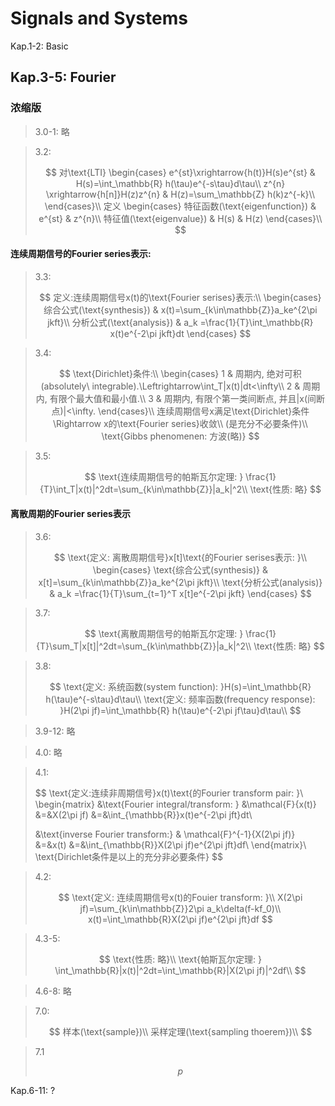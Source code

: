 # Signals and Systems

Kap.1-2: Basic

## Kap.3-5: Fourier

### 浓缩版

> 3.0-1: 略

> 3.2:
>
> $$
> 对\text{LTI}
> \begin{cases}
> e^{st}\xrightarrow{h(t)}H(s)e^{st} & H(s)=\int_\mathbb{R} h(\tau)e^{-s\tau}d\tau\\
> z^{n} \xrightarrow{h[n]}H(z)z^{n}  & H(z)=\sum_\mathbb{Z} h(k)z^{-k}\\
> \end{cases}\\
> 定义
> \begin{cases}
> 特征函数(\text{eigenfunction}) & e^{st} & z^{n}\\
> 特征值(\text{eigenvalue})   & H(s)   &  H(z)
> \end{cases}\\
> $$

#### 连续周期信号的Fourier series表示:

> 3.3:
>
> $$
> 定义:连续周期信号x(t)的\text{Fourier serises}表示:\\
> \begin{cases}
> 综合公式(\text{synthesis}) & x(t)=\sum_{k\in\mathbb{Z}}a_ke^{2\pi jkft}\\
> 分析公式(\text{analysis}) & a_k =\frac{1}{T}\int_\mathbb{R} x(t)e^{-2\pi jkft}dt
> \end{cases}
> $$

> 3.4:
>
> $$
> \text{Dirichlet}条件:\\
> \begin{cases}
> 1 & 周期内, 绝对可积(absolutely\ integrable).\Leftrightarrow\int_T|x(t)|dt<\infty\\
> 2 & 周期内, 有限个最大值和最小值.\\
> 3 & 周期内, 有限个第一类间断点, 并且|x(间断点)|<\infty.
> \end{cases}\\
> 连续周期信号x满足\text{Dirichlet}条件\Rightarrow x的\text{Fourier series}收敛\\
> (是充分不必要条件)\\
> \text{Gibbs phenomenen: 方波(略)}
> $$

> 3.5:
>
> $$
> \text{连续周期信号的帕斯瓦尔定理: }
> \frac{1}{T}\int_T|x(t)|^2dt=\sum_{k\in\mathbb{Z}}|a_k|^2\\
> \text{性质: 略}
> $$

#### 离散周期的Fourier series表示

> 3.6:
>
> $$
> \text{定义: 离散周期信号}x[t]\text{的Fourier serises表示: }\\
> \begin{cases}
> \text{综合公式(synthesis)} & x[t]=\sum_{k\in\mathbb{Z}}a_ke^{2\pi jkft}\\
> \text{分析公式(analysis)} & a_k =\frac{1}{T}\sum_{t=1}^T x[t]e^{-2\pi jkft}
> \end{cases}
> $$

> 3.7:
>
> $$
> \text{离散周期信号的帕斯瓦尔定理: }
> \frac{1}{T}\sum_T|x[t]|^2dt=\sum_{k\in\mathbb{Z}}|a_k|^2\\
> \text{性质: 略}
> $$

> 3.8:
>
> $$
> \text{定义: 系统函数(system function): }H(s)=\int_\mathbb{R} h(\tau)e^{-s\tau}d\tau\\
> \text{定义: 频率函数(frequency response): }H(2\pi jf)=\int_\mathbb{R} h(\tau)e^{-2\pi jf\tau}d\tau\\
> $$

> 3.9-12: 略

> 4.0: 略

> 4.1:
>
> $$
> \text{定义:连续非周期信号}x(t)\text{的Fourier transform pair: }\\
> \begin{matrix}
> &\text{Fourier integral/transform: } 
> &\mathcal{F}\{x(t)\} 
> &=&X(2\pi jf)
> &=&\int_{\mathbb{R}}x(t)e^{-2\pi jft}dt\\
>
> &\text{inverse Fourier transform:} 
> & \mathcal{F}^{-1}\{X(2\pi jf)\}
> &=&x(t)
> &=&\int_{\mathbb{R}}X(2\pi jf)e^{2\pi jft}df\\
> \end{matrix}\\
> \text{Dirichlet条件是以上的充分非必要条件}
> $$

> 4.2:
>
> $$
> \text{定义: 连续周期信号x(t)的Fouier transform: }\\
> X(2\pi jf)=\sum_{k\in\mathbb{Z}}2\pi a_k\delta(f-kf_0)\\
> x(t)=\int_\mathbb{R}X(2\pi jf)e^{2\pi jft}df
> $$

> 4.3-5:
>
> $$
> \text{性质: 略}\\
> \text{帕斯瓦尔定理: }
> \int_\mathbb{R}|x(t)|^2dt=\int_\mathbb{R}|X(2\pi jf)|^2df\\
> $$

> 4.6-8: 略

> 7.0:
>
> $$
> 样本(\text{sample})\\
> 采样定理(\text{sampling thoerem})\\
> $$

> 7.1
>
> $$
> p
> $$



Kap.6-11: ?
